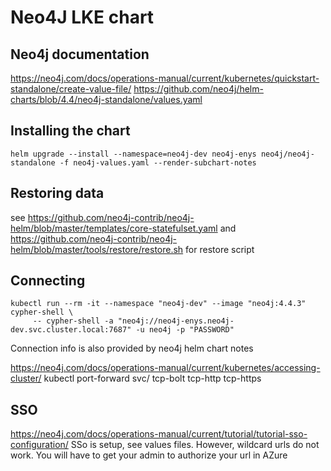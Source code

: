 # Neo4J LKE chart

## Neo4j documentation

https://neo4j.com/docs/operations-manual/current/kubernetes/quickstart-standalone/create-value-file/
https://github.com/neo4j/helm-charts/blob/4.4/neo4j-standalone/values.yaml

## Installing the chart

```
helm upgrade --install --namespace=neo4j-dev neo4j-enys neo4j/neo4j-standalone -f neo4j-values.yaml --render-subchart-notes
```

## Restoring data
see https://github.com/neo4j-contrib/neo4j-helm/blob/master/templates/core-statefulset.yaml and https://github.com/neo4j-contrib/neo4j-helm/blob/master/tools/restore/restore.sh for restore script

## Connecting
```
kubectl run --rm -it --namespace "neo4j-dev" --image "neo4j:4.4.3" cypher-shell \
     -- cypher-shell -a "neo4j://neo4j-enys.neo4j-dev.svc.cluster.local:7687" -u neo4j -p "PASSWORD"
```

Connection info is also provided by neo4j helm chart notes

https://neo4j.com/docs/operations-manual/current/kubernetes/accessing-cluster/
kubectl port-forward svc/<release-name> tcp-bolt tcp-http tcp-https

## SSO
https://neo4j.com/docs/operations-manual/current/tutorial/tutorial-sso-configuration/
SSo is setup, see values files.
However, wildcard urls do not work.
You will have to get your admin to authorize your url in AZure

